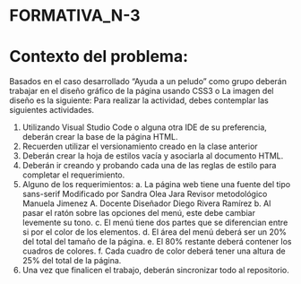 # FORMATIVA_N-3
# Contexto del problema:
Basados en el caso desarrollado “Ayuda a un peludo” como grupo deberán trabajar en el diseño gráfico de la página usando CSS3 o La imagen del diseño es la siguiente: Para 
realizar la actividad, debes contemplar las siguientes actividades. 
1. Utilizando Visual Studio Code o alguna otra IDE de su preferencia, deberán crear la base de la página HTML. 
2. Recuerden utilizar el versionamiento creado en la clase anterior 
3. Deberán crear la hoja de estilos vacía y asociarla al documento HTML. 
4. Deberán ir creando y probando cada una de las reglas de estilo para completar el requerimiento. 
5. Alguno de los requerimientos: 
   a. La página web tiene una fuente del tipo sans-serif Modificado por Sandra Olea Jara Revisor metodológico Manuela Jimenez A. Docente Diseñador Diego Rivera Ramírez 
   b. Al pasar el ratón sobre las opciones del menú, este debe cambiar levemente su tono. 
   c. El menú tiene dos partes que se diferencian entre si por el color de los elementos. 
   d. El área del menú deberá ser un 20% del total del tamaño de la página. 
   e. El 80% restante deberá contener los cuadros de colores. 
   f. Cada cuadro de color deberá tener una altura de 25% del total de la página. 
6. Una vez que finalicen el trabajo, deberán sincronizar todo al repositorio.
